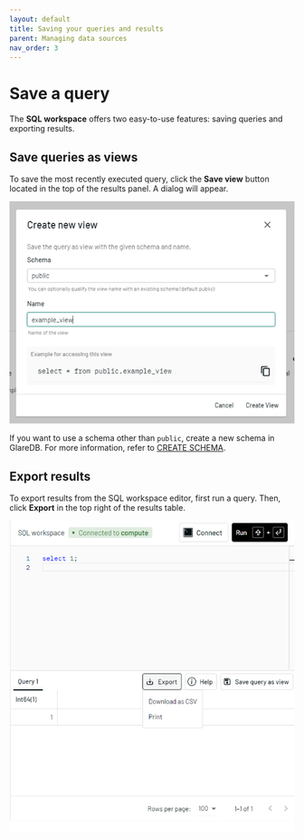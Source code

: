 ```yaml
---
layout: default
title: Saving your queries and results
parent: Managing data sources
nav_order: 3
---
```


# Save a query

The **SQL workspace** offers two easy-to-use features: saving queries and
exporting results.

## Save queries as views

To save the most recently executed query, click the **Save view** button located
in the top of the results panel. A dialog will appear.

![Save as view]

If you want to use a schema other than `public`, create a new schema in GlareDB.
For more information, refer to [CREATE SCHEMA].

## Export results

To export results from the SQL workspace editor, first run a query. Then, click
**Export** in the top right of the results table.

![Export results]

[Save as view]: /assets/images/cloud/data-sources/save-view.png
[CREATE SCHEMA]: /glaredb/sql-commands/create-schema/
[Export results]: /assets/images/cloud/data-sources/export-result.png
